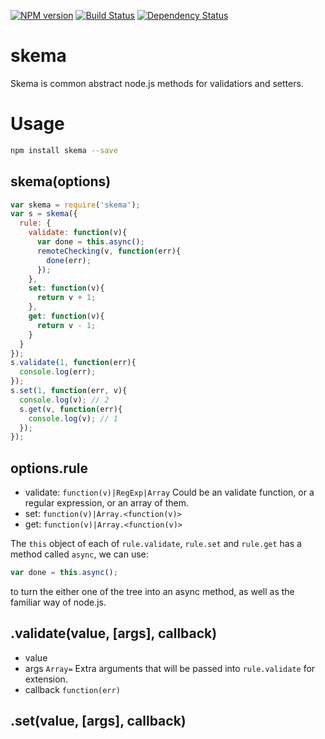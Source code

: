[![NPM version](https://badge.fury.io/js/skema.png)](http://badge.fury.io/js/skema)
[![Build Status](https://travis-ci.org/kaelzhang/node-skema.png?branch=master)](https://travis-ci.org/kaelzhang/node-skema)
[![Dependency Status](https://gemnasium.com/kaelzhang/node-skema.png)](https://gemnasium.com/kaelzhang/node-skema)

# skema

Skema is common abstract node.js methods for validatiors and setters.
	
# Usage
```sh
npm install skema --save
```

## skema(options)

```js
var skema = require('skema');
var s = skema({
  rule: {
    validate: function(v){
      var done = this.async();
      remoteChecking(v, function(err){
        done(err);
      });
    },
    set: function(v){
      return v + 1;
    },
    get: function(v){
      return v - 1;
    }
  }
});
s.validate(1, function(err){
  console.log(err);
});
s.set(1, function(err, v){
  console.log(v); // 2
  s.get(v, function(err){
    console.log(v); // 1
  });
});
```

## options.rule

- validate: `function(v)|RegExp|Array` Could be an validate function, or a regular expression, or an array of them.
- set: `function(v)|Array.<function(v)>` 
- get: `function(v)|Array.<function(v)>`

The `this` object of each of `rule.validate`, `rule.set` and `rule.get` has a method called `async`, we can use:

```js
var done = this.async();
```

to turn the either one of the tree into an async method, as well as the familiar way of node.js.

## .validate(value, [args], callback)

- value
- args `Array=` Extra arguments that will be passed into `rule.validate` for extension.
- callback `function(err)`

## .set(value, [args], callback)

